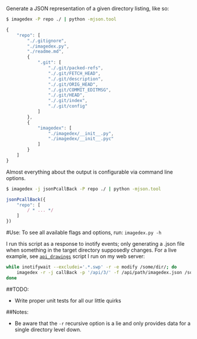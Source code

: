 Generate a JSON representation of a given directory listing, like so:

```bash
$ imagedex -P repo ./ | python -mjson.tool
```

```javascript
{
    "repo": [
        "./.gitignore", 
        "./imagedex.py", 
        "./readme.md", 
        {
            ".git": [
                "./.git/packed-refs", 
                "./.git/FETCH_HEAD", 
                "./.git/description", 
                "./.git/ORIG_HEAD", 
                "./.git/COMMIT_EDITMSG", 
                "./.git/HEAD", 
                "./.git/index", 
                "./.git/config"
            ]
        }, 
        {
            "imagedex": [
                "./imagedex/__init__.py", 
                "./imagedex/__init__.pyc"
            ]
        }
    ]
}
```

Almost everything about the output is configurable via command line options.

```bash
$ imagedex -j jsonPcallBack -P repo ./ | python -mjson.tool
```

```javascript
jsonPcallBack({
    "repo": [
        / * ... */
    ]
})
```

#Use:
  To see all available flags and options, run: ```imagedex.py -h```

  I run this script as a response to inotify events; only generating a .json file
  when something in the target directory supposedly changes.
  For a live example, see [`api_drawings`][apid] script I run on my web server:

```bash
while inotifywait --excludei='.*.swp' -r -e modify /some/dir/; do
    imagedex -r -j callBack -p '/api/3/' -f /api/path/imagedex.json /some/dir
done
```

##TODO:
* Write proper unit tests for all our little quirks

##Notes:
* Be aware that the `-r` recursive option is a lie and only provides data for a single directory level down.

[apid]: https://github.com/jzacsh/bin/blob/master/share/api_drawings#L20-28